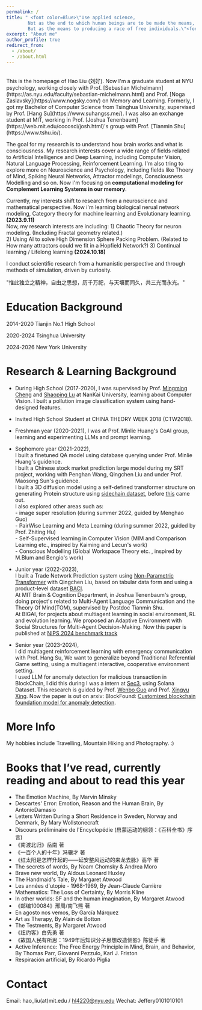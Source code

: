 ```yaml
---
permalink: /
title: " <font color=Blue>\"Use applied science, 
        Not as the end to which human beings are to be made the means, 
        But as the means to producing a race of free individuals.\"<font> "
excerpt: "About me"
author_profile: true
redirect_from: 
  - /about/
  - /about.html
---
```


<br />
This is the homepage of Hao Liu (刘好). Now I'm a graduate student at NYU psychology, working closely with Prof. [Sebastian Michelmann](https://as.nyu.edu/faculty/sebastian-michelmann.html) and Prof. [Noga Zaslavsky](https://www.nogsky.com/) on Memory and Learning. Formerly, I got my Bachelor of Computer Science from Tsinghua University, supervised by Prof. [Hang Su](https://www.suhangss.me/). I was also an exchange student at MIT, working in Prof. [Joshua Tenenbaum](https://web.mit.edu/cocosci/josh.html)'s group with Prof. [Tianmin Shu](https://www.tshu.io/).

The goal for my research is to understand how brain works and what is consciousness. My research interests cover a wide range of fields related to Artificial Intelligence and Deep Learning, including Computer Vision, Natural Language Processing, Reinforcement Learning. I'm also tring to explore more on Neuroscience and Psychology, including fields like Thoery of Mind, Spiking Neural Networks, Attractor modelings, Consciousness Modelling and so on. Now I'm focusing on __computational modeling for Complement Learning Systems in our memory__.

Currently, my interests shift to research from a neuroscience and mathematical perspective. Now i'm learning biological nerual network modeling, Category theory for machine learning and Evolutionary learning. __(2023.9.11)__ <br/>
Now, my research interests are including: 1) Chaotic Theory for neuron modeling. (Including Fractal geometry related.) <br/>
                                          2) Using AI to solve High Dimension Sphere Packing Problem. (Related to How many attractors could we fit in a Hopfield Network?) 
                                          3) Continual learning / Lifelong learning __(2024.10.18)__ <br/>

I conduct scientific research from a humanistic perspective and through methods of simulation, driven by curiosity.

"惟此独立之精神，自由之思想，历千万祀，与天壤而同久，共三光而永光。"

Education Background
======

2014-2020 Tianjin No.1 High School

2020-2024 Tsinghua University

2024-2026 New York University

Research & Learning Background
======

* During High School (2017-2020), I was supervised by Prof. [Mingming Cheng](https://mmcheng.net/cmm/) and [Shaoping Lu](https://www.shaopinglu.net/) at NanKai University, learning about Computer Vision. I built a pollution image classification system using hand-designed features.

* Invited High School Student at CHINA THEORY WEEK 2018 (CTW2018).

* Freshman year (2020-2021), I was at Prof. Minlie Huang's CoAI group, learning and experimenting LLMs and prompt learning.

* Sophomore year (2021-2022), <br />I built a finetuned QA model using database querying under Prof. Minlie Huang's guidence.
                              <br />I built a Chinese stock market prediction large model during my SRT project, working with Penghan Wang, Qingchen Liu and under Prof. Maosong Sun's guidence.
                              <br />I built a 3D diffusion model using a self-defined transformer structure on generating Protein structure using [sidechain dataset](https://pypi.org/project/sidechainnet/), before [this](https://arxiv.org/pdf/2209.15611.pdf) came out.
                              <br />I also explored other areas such as: 
                                                                   <br />- image super resolution (during summer 2022, guided by Menghao Guo)
                                                                   <br /> - PairWise Learning and Meta Learning (during summer 2022, guided by Prof. Zhiting Hu)
                                                                   <br /> - Self-Supervised learning in Computer Vision (MIM and Comparison Learning etc., inspired by Kaiming and Lecun's work)
                                                                   <br /> - Conscious Modelling (Global Workspace Theory etc. , inspired by M.Blum and Bengio's work)
                                                                 
* Junior year (2022-2023), <br />I built a Trade Network Prediction system using [Non-Parametric Transformer](https://github.com/OATML/Non-Parametric-Transformers) with Qingchen Liu, based on tabular data form and using a product-level dataset [BACI](http://cepii.fr/cepii/en/bdd_modele/bdd_modele_item.asp?id=37).
                           <br />At MIT Brain & Cognition Department, in Joshua Tenenbaum's group, doing project's related to Multi-Agent Language Communication and the Theory Of Mind(TOM), supervised by Postdoc Tianmin Shu.
                           <br />At BIGAI, for projects about multiagent learning in social environment, RL and evolution learning. We proposed an Adaptive Environment with Social Structures for Multi-Agent Decision-Making. Now this paper is published at [NIPS 2024 benchmark track](https://neurips.cc/virtual/2024/poster/97511)

* Senior year (2023-2024), <br /> I did multiagent reinforcement learning with emergency communication with Prof. Hang Su, We want to generalize beyond Traditional Referential Game setting, using a multiagent interactive, cooperative environment setting.
                           <br /> I used LLM for anomaly detection for malicious transaction in BlockChain, I did this during I was a intern at [Sec3](https://www.sec3.dev/), using Solana Dataset. This research is guided by Prof. [Wenbo Guo](https://henrygwb.github.io/) and Prof. [Xingyu Xing](http://xinyuxing.org/). Now the paper is out on arxiv: BlockFound: [Customized blockchain foundation model for anomaly detection](https://arxiv.org/abs/2410.04039).

More Info 
======
My hobbies include Travelling, Mountain Hiking and Photography.  :)  
        
Books that I’ve read, currently reading and about to read this year
======
* The Emotion Machine, By Marvin Minsky
* Descartes' Error: Emotion, Reason and the Human Brain, By AntonioDamasio
* Letters Written During a Short Residence in Sweden, Norway and Denmark, By Mary Wollstonecraft
* Discours préliminaire de l'Encyclopédie (启蒙运动的纲领：《百科全书》序言)
* 《南渡北归》岳南 著
* 《一百个人的十年》冯骥才 著
* 《红太阳是怎样升起的——延安整风运动的来龙去脉》高华 著
* The secrets of words, By Noam Chomsky & Andrea Moro
* Brave new world, By Aldous Leonard Huxley
* The Handmaid's Tale, By Margaret Atwood
* Les années d'utopie - 1968-1969, By Jean-Claude Carrière
* Mathematics: The Loss of Certainty, By Morris Kline
* In other worlds: SF and the human imagination, By Margaret Atwood
* 《邮编100084》邢周/南飞熊 著
* En agosto nos vemos, By García Márquez
* Art as Therapy, By Alain de Botton
* The Testments, By Margaret Atwood
* 《纽约客》白先勇 著
* 《故国人民有所思：1949年后知识分子思想改造侧影》陈徒手 著
* Active Inference: The Free Energy Principle in Mind, Brain, and Behavior, By Thomas Parr, Giovanni Pezzulo, Karl J. Friston
* Respiración artificial, By Ricardo Piglia
        
Contact
======
Email: hao_liu(at)mit.edu / hl4220@nyu.edu 
Wechat: Jeffery0101010101
